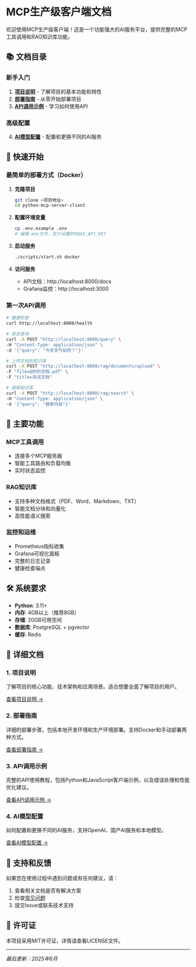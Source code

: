 # MCP生产级客户端文档

欢迎使用MCP生产级客户端！这是一个功能强大的AI服务平台，提供完整的MCP工具调用和RAG知识库功能。

## 📚 文档目录

### 新手入门
1. **[项目说明](项目说明.md)** - 了解项目的基本功能和特性
2. **[部署指南](部署指南.md)** - 从零开始部署项目
3. **[API调用示例](API调用示例.md)** - 学习如何使用API

### 高级配置
4. **[AI模型配置](AI模型配置.md)** - 配置和更换不同的AI服务

## 🚀 快速开始

### 最简单的部署方式（Docker）

1. **克隆项目**
   ```bash
   git clone <项目地址>
   cd python-mcp-server-client
   ```

2. **配置环境变量**
   ```bash
   cp .env.example .env
   # 编辑.env文件，至少设置OPENAI_API_KEY
   ```

3. **启动服务**
   ```bash
   ./scripts/start.sh docker
   ```

4. **访问服务**
   - API文档：http://localhost:8000/docs
   - Grafana监控：http://localhost:3000

### 第一次API调用

```bash
# 健康检查
curl http://localhost:8000/health

# 发送查询
curl -X POST "http://localhost:8000/query" \
-H "Content-Type: application/json" \
-d '{"query": "今天天气如何？"}'

# 上传文档到知识库
curl -X POST "http://localhost:8000/rag/documents/upload" \
-F "file=@你的文档.pdf" \
-F "title=测试文档"

# 搜索知识库
curl -X POST "http://localhost:8000/rag/search" \
-H "Content-Type: application/json" \
-d '{"query": "搜索内容"}'
```

## 🔧 主要功能

### MCP工具调用
- 连接多个MCP服务器
- 智能工具路由和负载均衡
- 实时状态监控

### RAG知识库
- 支持多种文档格式（PDF、Word、Markdown、TXT）
- 智能文档分块和向量化
- 高性能语义搜索

### 监控和运维
- Prometheus指标收集
- Grafana可视化面板
- 完整的日志记录
- 健康检查端点

## 🛠️ 系统要求

- **Python**: 3.11+
- **内存**: 4GB以上（推荐8GB）
- **存储**: 20GB可用空间
- **数据库**: PostgreSQL + pgvector
- **缓存**: Redis

## 📖 详细文档

### 1. 项目说明
了解项目的核心功能、技术架构和应用场景。适合想要全面了解项目的用户。

[查看项目说明 →](项目说明.md)

### 2. 部署指南
详细的部署步骤，包括本地开发环境和生产环境部署。支持Docker和手动部署两种方式。

[查看部署指南 →](部署指南.md)

### 3. API调用示例
完整的API使用教程，包括Python和JavaScript客户端示例，以及错误处理和性能优化建议。

[查看API调用示例 →](API调用示例.md)

### 4. AI模型配置
如何配置和更换不同的AI服务，支持OpenAI、国产AI服务和本地模型。

[查看AI模型配置 →](AI模型配置.md)

## 🤝 支持和反馈

如果您在使用过程中遇到问题或有任何建议，请：

1. 查看相关文档是否有解决方案
2. 检查[常见问题](部署指南.md#故障排除)
3. 提交Issue或联系技术支持

## 📄 许可证

本项目采用MIT许可证，详情请查看LICENSE文件。

---

*最后更新：2025年6月*